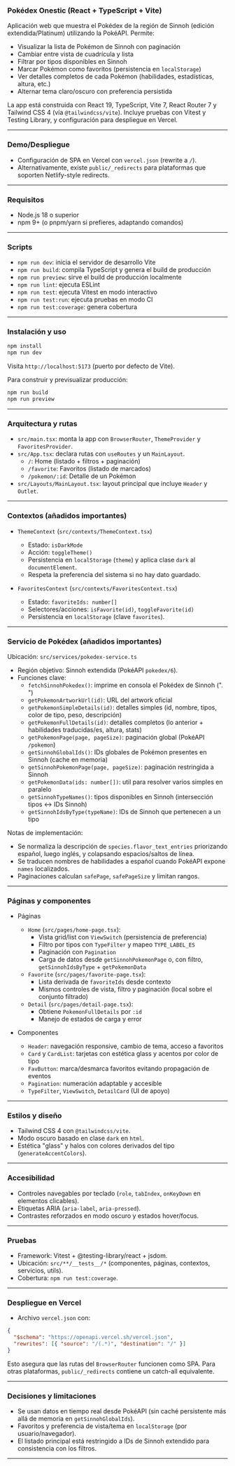 ### Pokédex Onestic (React + TypeScript + Vite)

Aplicación web que muestra el Pokédex de la región de Sinnoh (edición extendida/Platinum) utilizando la PokéAPI. Permite:

- Visualizar la lista de Pokémon de Sinnoh con paginación
- Cambiar entre vista de cuadrícula y lista
- Filtrar por tipos disponibles en Sinnoh
- Marcar Pokémon como favoritos (persistencia en `localStorage`)
- Ver detalles completos de cada Pokémon (habilidades, estadísticas, altura, etc.)
- Alternar tema claro/oscuro con preferencia persistida

La app está construida con React 19, TypeScript, Vite 7, React Router 7 y Tailwind CSS 4 (vía `@tailwindcss/vite`). Incluye pruebas con Vitest y Testing Library, y configuración para despliegue en Vercel.

---

### Demo/Despliegue

- Configuración de SPA en Vercel con `vercel.json` (rewrite a `/`).
- Alternativamente, existe `public/_redirects` para plataformas que soporten Netlify-style redirects.

---

### Requisitos

- Node.js 18 o superior
- npm 9+ (o pnpm/yarn si prefieres, adaptando comandos)

---

### Scripts

- `npm run dev`: inicia el servidor de desarrollo Vite
- `npm run build`: compila TypeScript y genera el build de producción
- `npm run preview`: sirve el build de producción localmente
- `npm run lint`: ejecuta ESLint
- `npm run test`: ejecuta Vitest en modo interactivo
- `npm run test:run`: ejecuta pruebas en modo CI
- `npm run test:coverage`: genera cobertura

---

### Instalación y uso

```bash
npm install
npm run dev
```

Visita `http://localhost:5173` (puerto por defecto de Vite).

Para construir y previsualizar producción:

```bash
npm run build
npm run preview
```

---

### Arquitectura y rutas

- `src/main.tsx`: monta la app con `BrowserRouter`, `ThemeProvider` y `FavoritesProvider`.
- `src/App.tsx`: declara rutas con `useRoutes` y un `MainLayout`.
  - `/`: Home (listado + filtros + paginación)
  - `/favorite`: Favoritos (listado de marcados)
  - `/pokemon/:id`: Detalle de un Pokémon
- `src/Layouts/MainLayout.tsx`: layout principal que incluye `Header` y `Outlet`.

---

### Contextos (añadidos importantes)

- `ThemeContext` (`src/contexts/ThemeContext.tsx`)

  - Estado: `isDarkMode`
  - Acción: `toggleTheme()`
  - Persistencia en `localStorage` (`theme`) y aplica clase `dark` al `documentElement`.
  - Respeta la preferencia del sistema si no hay dato guardado.

- `FavoritesContext` (`src/contexts/FavoritesContext.tsx`)
  - Estado: `favoriteIds: number[]`
  - Selectores/acciones: `isFavorite(id)`, `toggleFavorite(id)`
  - Persistencia en `localStorage` (clave `favorites`).

---

### Servicio de Pokédex (añadidos importantes)

Ubicación: `src/services/pokedex-service.ts`

- Región objetivo: Sinnoh extendida (PokéAPI `pokedex/6`).
- Funciones clave:
  - `fetchSinnohPokedex()`: imprime en consola el Pokédex de Sinnoh ("<id>. <nombre>")
  - `getPokemonArtworkUrl(id)`: URL del artwork oficial
  - `getPokemonSimpleDetails(id)`: detalles simples (id, nombre, tipos, color de tipo, peso, descripción)
  - `getPokemonFullDetails(id)`: detalles completos (lo anterior + habilidades traducidas/es, altura, stats)
  - `getPokemonPage(page, pageSize)`: paginación global (PokéAPI `/pokemon`)
  - `getSinnohGlobalIds()`: IDs globales de Pokémon presentes en Sinnoh (cache en memoria)
  - `getSinnohPokemonPage(page, pageSize)`: paginación restringida a Sinnoh
  - `getPokemonData(ids: number[])`: util para resolver varios simples en paralelo
  - `getSinnohTypeNames()`: tipos disponibles en Sinnoh (intersección tipos ↔ IDs Sinnoh)
  - `getSinnohIdsByType(typeName)`: IDs de Sinnoh que pertenecen a un tipo

Notas de implementación:

- Se normaliza la descripción de `species.flavor_text_entries` priorizando español, luego inglés, y colapsando espacios/saltos de línea.
- Se traducen nombres de habilidades a español cuando PokéAPI expone `names` localizados.
- Paginaciones calculan `safePage`, `safePageSize` y limitan rangos.

---

### Páginas y componentes

- Páginas

  - `Home` (`src/pages/home-page.tsx`):
    - Vista grid/list con `ViewSwitch` (persistencia de preferencia)
    - Filtro por tipos con `TypeFilter` y mapeo `TYPE_LABEL_ES`
    - Paginación con `Pagination`
    - Carga de datos desde `getSinnohPokemonPage` o, con filtro, `getSinnohIdsByType` + `getPokemonData`
  - `Favorite` (`src/pages/favorite-page.tsx`):
    - Lista derivada de `favoriteIds` desde contexto
    - Mismos controles de vista, filtro y paginación (local sobre el conjunto filtrado)
  - `Detail` (`src/pages/detail-page.tsx`):
    - Obtiene `PokemonFullDetails` por `:id`
    - Manejo de estados de carga y error

- Componentes
  - `Header`: navegación responsive, cambio de tema, acceso a favoritos
  - `Card` y `CardList`: tarjetas con estética glass y acentos por color de tipo
  - `FavButton`: marca/desmarca favoritos evitando propagación de eventos
  - `Pagination`: numeración adaptable y accesible
  - `TypeFilter`, `ViewSwitch`, `DetailCard` (UI de apoyo)

---

### Estilos y diseño

- Tailwind CSS 4 con `@tailwindcss/vite`.
- Modo oscuro basado en clase `dark` en `html`.
- Estética "glass" y halos con colores derivados del tipo (`generateAccentColors`).

---

### Accesibilidad

- Controles navegables por teclado (`role`, `tabIndex`, `onKeyDown` en elementos clicables).
- Etiquetas ARIA (`aria-label`, `aria-pressed`).
- Contrastes reforzados en modo oscuro y estados hover/focus.

---

### Pruebas

- Framework: Vitest + @testing-library/react + jsdom.
- Ubicación: `src/**/__tests__/*` (componentes, páginas, contextos, servicios, utils).
- Cobertura: `npm run test:coverage`.

---

### Despliegue en Vercel

- Archivo `vercel.json` con:

```json
{
  "$schema": "https://openapi.vercel.sh/vercel.json",
  "rewrites": [{ "source": "/(.*)", "destination": "/" }]
}
```

Esto asegura que las rutas del `BrowserRouter` funcionen como SPA. Para otras plataformas, `public/_redirects` contiene un catch-all equivalente.

---

### Decisiones y limitaciones

- Se usan datos en tiempo real desde PokéAPI (sin caché persistente más allá de memoria en `getSinnohGlobalIds`).
- Favoritos y preferencia de vista/tema en `localStorage` (por usuario/navegador).
- El listado principal está restringido a IDs de Sinnoh extendido para consistencia con los filtros.

---